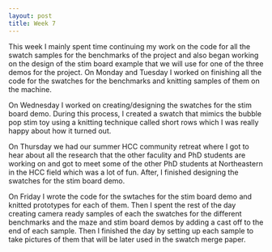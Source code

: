 ```yaml
---
layout: post
title: Week 7
---
```


This week I mainly spent time continuing my work on the code for all the swatch samples for the benchmarks of the project and also began working on the design of the stim board example that we will use for one of the three demos for the project. On Monday and Tuesday I worked on finishing all the code for the swatches for the benchmarks and knitting samples of them on the machine.

On Wednesday I worked on creating/designing the swatches for the stim board demo. During this process, I created a swatch that mimics the bubble pop  stim toy using a knitting technique called short rows which I was really happy about how it turned out. 

On Thursday we had our summer HCC community retreat where I got to hear about all the research that the other faculity and PhD students are working on and got to meet some of the other PhD students at Northeastern in the HCC field which was a lot of fun. After, I finished designing the swatches for the stim board demo. 

On Friday I wrote the code for the swtaches for the stim board demo and knitted prototypes for each of them. Then I spent the rest of the day creating camera ready samples of each the swatches for the different benchmarks and the maze and stim board demos by adding a cast off to the end of each sample. Then I finished the day by setting up each sample to take pictures of them that will be later used in the swatch merge paper.
